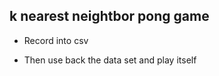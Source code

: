 ## k nearest neightbor pong game

* Record into csv 

* Then use back the data set and play itself


